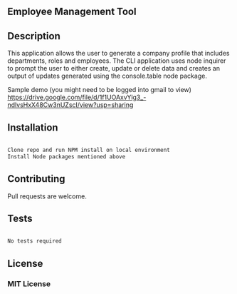 ## Employee Management Tool

## Description

This application allows the user to generate a company profile that includes departments, roles and employees. The CLI application uses node inquirer to prompt the user to either create, update or delete data and creates an output of updates generated using the console.table node package.  

Sample demo (you might need to be logged into gmail to view)  
https://drive.google.com/file/d/1f1UOAxvYlg3_-ndlvsHxX48Cw3nUZscI/view?usp=sharing 

## Installation

```bash

Clone repo and run NPM install on local environment
Install Node packages mentioned above

```

## Contributing

Pull requests are welcome. 

## Tests

```bash

No tests required 

```

## License

### MIT License

